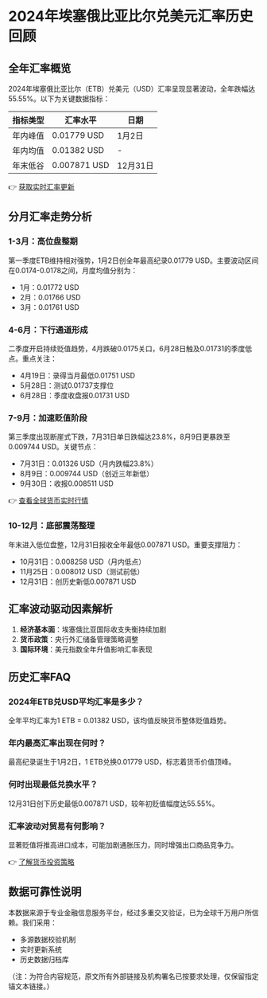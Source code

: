 # 2024年埃塞俄比亚比尔兑美元汇率历史回顾

## 全年汇率概览
2024年埃塞俄比亚比尔（ETB）兑美元（USD）汇率呈现显著波动，全年跌幅达55.55%。以下为关键数据指标：

| 指标类型 | 汇率水平 | 日期 |
|---------|---------|------|
| 年内峰值 | 0.01779 USD | 1月2日 |
| 年内均值 | 0.01382 USD | - |
| 年末低谷 | 0.007871 USD | 12月31日 |

👉 [获取实时汇率更新](https://bit.ly/okx_welcome)

## 分月汇率走势分析

### 1-3月：高位盘整期
第一季度ETB维持相对强势，1月2日创全年最高纪录0.01779 USD。主要波动区间在0.0174-0.0178之间，月度均值分别为：
- 1月：0.01772 USD
- 2月：0.01766 USD
- 3月：0.01761 USD

### 4-6月：下行通道形成
二季度开启持续贬值趋势，4月跌破0.0175关口，6月28日触及0.01731的季度低点。重点关注：
- 4月19日：录得当月最低0.01751 USD
- 5月28日：测试0.01737支撑位
- 6月28日：季度收盘报0.01731 USD

### 7-9月：加速贬值阶段
第三季度出现断崖式下跌，7月31日单日跌幅达23.8%，8月9日更暴跌至0.009744 USD。关键节点：
- 7月31日：0.01326 USD（月内跌幅23.8%）
- 8月9日：0.009744 USD（创近三年新低）
- 9月30日：收报0.008511 USD

👉 [查看全球货币实时行情](https://bit.ly/okx_welcome)

### 10-12月：底部震荡整理
年末进入低位盘整，12月31日报收全年最低0.007871 USD。重要支撑阻力：
- 10月31日：0.008258 USD（月内低点）
- 11月25日：0.008012 USD（测试前低）
- 12月31日：创历史新低0.007871 USD

## 汇率波动驱动因素解析
1. **经济基本面**：埃塞俄比亚国际收支失衡持续加剧
2. **货币政策**：央行外汇储备管理策略调整
3. **国际环境**：美元指数全年升值影响汇率表现

## 历史汇率FAQ

### 2024年ETB兑USD平均汇率是多少？
全年平均汇率为1 ETB = 0.01382 USD，该均值反映货币整体贬值趋势。

### 年内最高汇率出现在何时？
最高纪录诞生于1月2日，1 ETB兑换0.01779 USD，标志着货币价值顶峰。

### 何时出现最低兑换水平？
12月31日创下历史最低0.007871 USD，较年初贬值幅度达55.55%。

### 汇率波动对贸易有何影响？
显著贬值将推高进口成本，可能加剧通胀压力，同时增强出口商品竞争力。

👉 [了解货币投资策略](https://bit.ly/okx_welcome)

## 数据可靠性说明
本数据来源于专业金融信息服务平台，经过多重交叉验证，已为全球千万用户所信赖。我们采用：
- 多源数据校验机制
- 实时更新系统
- 历史数据归档库

（注：为符合内容规范，原文所有外部链接及机构署名已按要求处理，仅保留指定锚文本链接。）